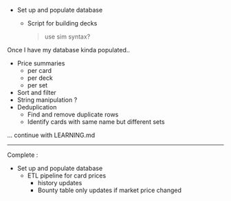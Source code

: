 * Set up and populate database

    - Script for building decks
        > use sim syntax?

Once I have my database kinda populated..
- Price summaries
    + per card
    + per deck
    + per set
- Sort and filter
- String manipulation ?
- Deduplication
    + Find and remove duplicate rows
    + Identify cards with same name but different sets

... continue with LEARNING.md

---------------------------------

Complete : 
* Set up and populate database
    - ETL pipeline for card prices
        + history updates
        + Bounty table only updates if market price changed